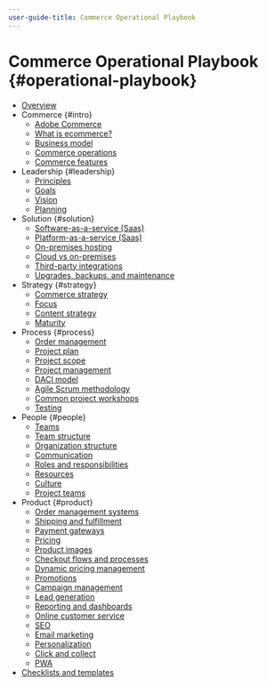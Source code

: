 ```yaml
---
user-guide-title: Commerce Operational Playbook
---
```


# Commerce Operational Playbook {#operational-playbook}

- [Overview](overview.md)
- Commerce {#intro}
  - [Adobe Commerce](intro/commerce.md)
  - [What is ecommerce?](intro/ecommerce.md)
  - [Business model](intro/business-model.md)
  - [Commerce operations](intro/operations.md)
  - [Commerce features](intro/features.md)
- Leadership {#leadership}
  - [Principles](leadership/principles.md)
  - [Goals](leadership/goals.md)
  - [Vision](leadership/vision.md)
  - [Planning](leadership/planning.md)
- Solution {#solution}
  - [Software-as-a-service (Saas)](solution/software-service.md)
  - [Platform-as-a-service (Saas)](solution/platform-service.md)
  - [On-premises hosting](solution/on-premises.md)
  - [Cloud vs on-premises](solution/hosting-comparison.md)
  - [Third-party integrations](solution/integrations.md)
  - [Upgrades, backups, and maintenance](solution/maintenance.md)
- Strategy {#strategy}
  - [Commerce strategy](strategy/commerce.md)
  - [Focus](strategy/focus.md)
  - [Content strategy](strategy/content.md)
  - [Maturity](strategy/maturity.md)
- Process {#process}
  - [Order management](process/order-management.md)
  - [Project plan](process/project-plan.md)
  - [Project scope](process/project-scope.md)
  - [Project management](process/project-management.md)
  - [DACI model](process/project-management-framework.md)
  - [Agile Scrum methodology](process/agile-scrum.md)
  - [Common project workshops](process/project-workshops.md)
  - [Testing](process/testing.md)
- People {#people}
  - [Teams](people/teams.md)
  - [Team structure](people/team-structure.md)
  - [Organization structure](people/organizational-structure.md)
  - [Communication](people/communication.md)
  - [Roles and responsibilities](people/roles-responsibilities.md)
  - [Resources](people/resources.md)
  - [Culture](people/culture.md)
  - [Project teams](people/project-teams.md)
- Product {#product}
  - [Order management systems](product/order-management-systems.md)
  - [Shipping and fulfillment](product/shipping-fulfillment.md)
  - [Payment gateways](product/payment-gateways.md)
  - [Pricing](product/pricing.md)
  - [Product images](product/images.md)
  - [Checkout flows and processes](product/checkout.md)
  - [Dynamic pricing management](product/dynamic-pricing.md)
  - [Promotions](product/promotions.md)
  - [Campaign management](product/campaign-management.md)
  - [Lead generation](product/lead-generation.md)
  - [Reporting and dashboards](product/reporting.md)
  - [Online customer service](product/customer-service.md)
  - [SEO](product/search-engine-optimization.md)
  - [Email marketing](product/marketing.md)
  - [Personalization](product/personalization.md)
  - [Click and collect](product/click-collect.md)
  - [PWA](product/progressive-web-app.md)
- [Checklists and templates](checklists-templates/home.md)
